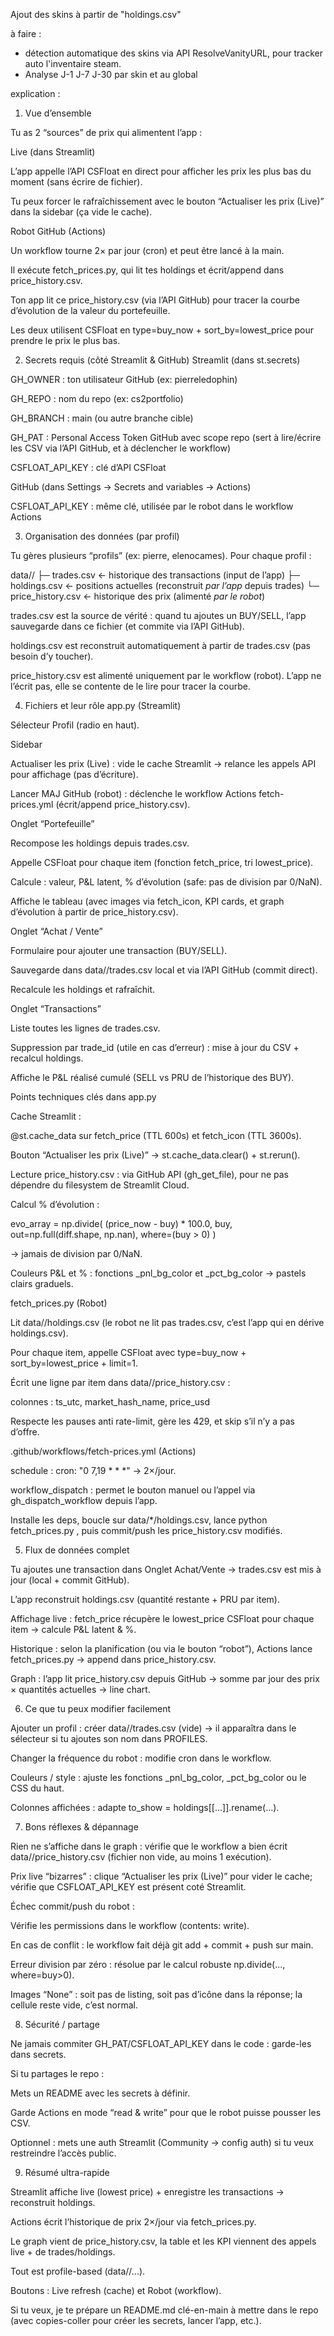 Ajout des skins à partir de "holdings.csv" 

à faire : 
- détection automatique des skins via API ResolveVanityURL, pour tracker auto l'inventaire steam. 
- Analyse J-1 J-7 J-30 par skin et au global

explication : 
1) Vue d’ensemble

Tu as 2 “sources” de prix qui alimentent l’app :

Live (dans Streamlit)

L’app appelle l’API CSFloat en direct pour afficher les prix les plus bas du moment (sans écrire de fichier).

Tu peux forcer le rafraîchissement avec le bouton “Actualiser les prix (Live)” dans la sidebar (ça vide le cache).

Robot GitHub (Actions)

Un workflow tourne 2× par jour (cron) et peut être lancé à la main.

Il exécute fetch_prices.py, qui lit tes holdings et écrit/append dans price_history.csv.

Ton app lit ce price_history.csv (via l’API GitHub) pour tracer la courbe d’évolution de la valeur du portefeuille.

Les deux utilisent CSFloat en type=buy_now + sort_by=lowest_price pour prendre le prix le plus bas.

2) Secrets requis (côté Streamlit & GitHub)
Streamlit (dans st.secrets)

GH_OWNER : ton utilisateur GitHub (ex: pierreledophin)

GH_REPO : nom du repo (ex: cs2portfolio)

GH_BRANCH : main (ou autre branche cible)

GH_PAT : Personal Access Token GitHub avec scope repo (sert à lire/écrire les CSV via l’API GitHub, et à déclencher le workflow)

CSFLOAT_API_KEY : clé d’API CSFloat

GitHub (dans Settings → Secrets and variables → Actions)

CSFLOAT_API_KEY : même clé, utilisée par le robot dans le workflow Actions

3) Organisation des données (par profil)

Tu gères plusieurs “profils” (ex: pierre, elenocames). Pour chaque profil :

data/<profil>/
  ├─ trades.csv           ← historique des transactions (input de l’app)
  ├─ holdings.csv         ← positions actuelles (reconstruit *par l’app* depuis trades)
  └─ price_history.csv    ← historique des prix (alimenté *par le robot*)


trades.csv est la source de vérité : quand tu ajoutes un BUY/SELL, l’app sauvegarde dans ce fichier (et commite via l’API GitHub).

holdings.csv est reconstruit automatiquement à partir de trades.csv (pas besoin d’y toucher).

price_history.csv est alimenté uniquement par le workflow (robot). L’app ne l’écrit pas, elle se contente de le lire pour tracer la courbe.

4) Fichiers et leur rôle
app.py (Streamlit)

Sélecteur Profil (radio en haut).

Sidebar

Actualiser les prix (Live) : vide le cache Streamlit → relance les appels API pour affichage (pas d’écriture).

Lancer MAJ GitHub (robot) : déclenche le workflow Actions fetch-prices.yml (écrit/append price_history.csv).

Onglet “Portefeuille”

Recompose les holdings depuis trades.csv.

Appelle CSFloat pour chaque item (fonction fetch_price, tri lowest_price).

Calcule : valeur, P&L latent, % d’évolution (safe: pas de division par 0/NaN).

Affiche le tableau (avec images via fetch_icon, KPI cards, et graph d’évolution à partir de price_history.csv).

Onglet “Achat / Vente”

Formulaire pour ajouter une transaction (BUY/SELL).

Sauvegarde dans data/<profil>/trades.csv local et via l’API GitHub (commit direct).

Recalcule les holdings et rafraîchit.

Onglet “Transactions”

Liste toutes les lignes de trades.csv.

Suppression par trade_id (utile en cas d’erreur) : mise à jour du CSV + recalcul holdings.

Affiche le P&L réalisé cumulé (SELL vs PRU de l’historique des BUY).

Points techniques clés dans app.py

Cache Streamlit :

@st.cache_data sur fetch_price (TTL 600s) et fetch_icon (TTL 3600s).

Bouton “Actualiser les prix (Live)” → st.cache_data.clear() + st.rerun().

Lecture price_history.csv : via GitHub API (gh_get_file), pour ne pas dépendre du filesystem de Streamlit Cloud.

Calcul % d’évolution :

evo_array = np.divide(
    (price_now - buy) * 100.0,
    buy,
    out=np.full(diff.shape, np.nan),
    where=(buy > 0)
)


→ jamais de division par 0/NaN.

Couleurs P&L et % : fonctions _pnl_bg_color et _pct_bg_color → pastels clairs graduels.

fetch_prices.py (Robot)

Lit data/<profil>/holdings.csv (le robot ne lit pas trades.csv, c’est l’app qui en dérive holdings.csv).

Pour chaque item, appelle CSFloat avec type=buy_now + sort_by=lowest_price + limit=1.

Écrit une ligne par item dans data/<profil>/price_history.csv :

colonnes : ts_utc, market_hash_name, price_usd

Respecte les pauses anti rate-limit, gère les 429, et skip s’il n’y a pas d’offre.

.github/workflows/fetch-prices.yml (Actions)

schedule : cron: "0 7,19 * * *" → 2×/jour.

workflow_dispatch : permet le bouton manuel ou l’appel via gh_dispatch_workflow depuis l’app.

Installe les deps, boucle sur data/*/holdings.csv, lance python fetch_prices.py <path>, puis commit/push les price_history.csv modifiés.

5) Flux de données complet

Tu ajoutes une transaction dans Onglet Achat/Vente → trades.csv est mis à jour (local + commit GitHub).

L’app reconstruit holdings.csv (quantité restante + PRU par item).

Affichage live : fetch_price récupère le lowest_price CSFloat pour chaque item → calcule P&L latent & %.

Historique : selon la planification (ou via le bouton “robot”), Actions lance fetch_prices.py → append dans price_history.csv.

Graph : l’app lit price_history.csv depuis GitHub → somme par jour des prix × quantités actuelles → line chart.

6) Ce que tu peux modifier facilement

Ajouter un profil : créer data/<nouveau>/trades.csv (vide) → il apparaîtra dans le sélecteur si tu ajoutes son nom dans PROFILES.

Changer la fréquence du robot : modifie cron dans le workflow.

Couleurs / style : ajuste les fonctions _pnl_bg_color, _pct_bg_color ou le CSS du haut.

Colonnes affichées : adapte to_show = holdings[[...]].rename(...).

7) Bons réflexes & dépannage

Rien ne s’affiche dans le graph : vérifie que le workflow a bien écrit data/<profil>/price_history.csv (fichier non vide, au moins 1 exécution).

Prix live “bizarres” : clique “Actualiser les prix (Live)” pour vider le cache; vérifie que CSFLOAT_API_KEY est présent coté Streamlit.

Échec commit/push du robot :

Vérifie les permissions dans le workflow (contents: write).

En cas de conflit : le workflow fait déjà git add + commit + push sur main.

Erreur division par zéro : résolue par le calcul robuste np.divide(..., where=buy>0).

Images “None” : soit pas de listing, soit pas d’icône dans la réponse; la cellule reste vide, c’est normal.

8) Sécurité / partage

Ne jamais commiter GH_PAT/CSFLOAT_API_KEY dans le code : garde-les dans secrets.

Si tu partages le repo :

Mets un README avec les secrets à définir.

Garde Actions en mode “read & write” pour que le robot puisse pousser les CSV.

Optionnel : mets une auth Streamlit (Community → config auth) si tu veux restreindre l’accès public.

9) Résumé ultra-rapide

Streamlit affiche live (lowest price) + enregistre les transactions → reconstruit holdings.

Actions écrit l’historique de prix 2×/jour via fetch_prices.py.

Le graph vient de price_history.csv, la table et les KPI viennent des appels live + de trades/holdings.

Tout est profile-based (data/<profil>/...).

Boutons : Live refresh (cache) et Robot (workflow).

Si tu veux, je te prépare un README.md clé-en-main à mettre dans le repo (avec copies-coller pour créer les secrets, lancer l’app, etc.).

